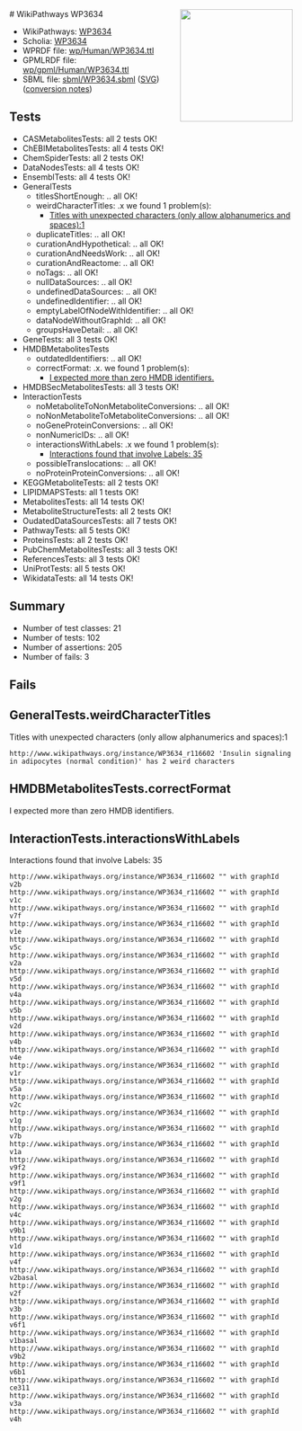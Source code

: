 <img style="float: right; width: 200px" src="../logo.png" />
# WikiPathways WP3634

* WikiPathways: [WP3634](https://identifiers.org/wikipathways:WP3634)
* Scholia: [WP3634](https://scholia.toolforge.org/wikipathways/WP3634)
* WPRDF file: [wp/Human/WP3634.ttl](../wp/Human/WP3634.ttl)
* GPMLRDF file: [wp/gpml/Human/WP3634.ttl](../wp/gpml/Human/WP3634.ttl)
* SBML file: [sbml/WP3634.sbml](../sbml/WP3634.sbml) ([SVG](../sbml/WP3634.svg)) ([conversion notes](../sbml/WP3634.txt))

## Tests
* CASMetabolitesTests: all 2 tests OK!
* ChEBIMetabolitesTests: all 4 tests OK!
* ChemSpiderTests: all 2 tests OK!
* DataNodesTests: all 4 tests OK!
* EnsemblTests: all 4 tests OK!
* GeneralTests
    * titlesShortEnough: .. all OK!
    * weirdCharacterTitles: .x we found 1 problem(s):
        * [Titles with unexpected characters (only allow alphanumerics and spaces):1](#fda87b3f)
    * duplicateTitles: .. all OK!
    * curationAndHypothetical: .. all OK!
    * curationAndNeedsWork: .. all OK!
    * curationAndReactome: .. all OK!
    * noTags: .. all OK!
    * nullDataSources: .. all OK!
    * undefinedDataSources: .. all OK!
    * undefinedIdentifier: .. all OK!
    * emptyLabelOfNodeWithIdentifier: .. all OK!
    * dataNodeWithoutGraphId: .. all OK!
    * groupsHaveDetail: .. all OK!
* GeneTests: all 3 tests OK!
* HMDBMetabolitesTests
    * outdatedIdentifiers: .. all OK!
    * correctFormat: .x. we found 1 problem(s):
        * [I expected more than zero HMDB identifiers.](#ad154c1e)
* HMDBSecMetabolitesTests: all 3 tests OK!
* InteractionTests
    * noMetaboliteToNonMetaboliteConversions: .. all OK!
    * noNonMetaboliteToMetaboliteConversions: .. all OK!
    * noGeneProteinConversions: .. all OK!
    * nonNumericIDs: .. all OK!
    * interactionsWithLabels: .x we found 1 problem(s):
        * [Interactions found that involve Labels: 35](#fe97a8fb)
    * possibleTranslocations: .. all OK!
    * noProteinProteinConversions: .. all OK!
* KEGGMetaboliteTests: all 2 tests OK!
* LIPIDMAPSTests: all 1 tests OK!
* MetabolitesTests: all 14 tests OK!
* MetaboliteStructureTests: all 2 tests OK!
* OudatedDataSourcesTests: all 7 tests OK!
* PathwayTests: all 5 tests OK!
* ProteinsTests: all 2 tests OK!
* PubChemMetabolitesTests: all 3 tests OK!
* ReferencesTests: all 3 tests OK!
* UniProtTests: all 5 tests OK!
* WikidataTests: all 14 tests OK!


## Summary

* Number of test classes: 21
* Number of tests: 102
* Number of assertions: 205
* Number of fails: 3

## Fails

<a name="fda87b3f" />

## GeneralTests.weirdCharacterTitles

Titles with unexpected characters (only allow alphanumerics and spaces):1
```
http://www.wikipathways.org/instance/WP3634_r116602 'Insulin signaling in adipocytes (normal condition)' has 2 weird characters
```

<a name="ad154c1e" />

## HMDBMetabolitesTests.correctFormat

I expected more than zero HMDB identifiers.
<a name="fe97a8fb" />

## InteractionTests.interactionsWithLabels

Interactions found that involve Labels: 35
```
http://www.wikipathways.org/instance/WP3634_r116602 "" with graphId v2b
http://www.wikipathways.org/instance/WP3634_r116602 "" with graphId v1c
http://www.wikipathways.org/instance/WP3634_r116602 "" with graphId v7f
http://www.wikipathways.org/instance/WP3634_r116602 "" with graphId v1e
http://www.wikipathways.org/instance/WP3634_r116602 "" with graphId v5c
http://www.wikipathways.org/instance/WP3634_r116602 "" with graphId v2a
http://www.wikipathways.org/instance/WP3634_r116602 "" with graphId v5d
http://www.wikipathways.org/instance/WP3634_r116602 "" with graphId v4a
http://www.wikipathways.org/instance/WP3634_r116602 "" with graphId v5b
http://www.wikipathways.org/instance/WP3634_r116602 "" with graphId v2d
http://www.wikipathways.org/instance/WP3634_r116602 "" with graphId v4b
http://www.wikipathways.org/instance/WP3634_r116602 "" with graphId v4e
http://www.wikipathways.org/instance/WP3634_r116602 "" with graphId v1r
http://www.wikipathways.org/instance/WP3634_r116602 "" with graphId v5a
http://www.wikipathways.org/instance/WP3634_r116602 "" with graphId v2c
http://www.wikipathways.org/instance/WP3634_r116602 "" with graphId v1g
http://www.wikipathways.org/instance/WP3634_r116602 "" with graphId v7b
http://www.wikipathways.org/instance/WP3634_r116602 "" with graphId v1a
http://www.wikipathways.org/instance/WP3634_r116602 "" with graphId v9f2
http://www.wikipathways.org/instance/WP3634_r116602 "" with graphId v9f1
http://www.wikipathways.org/instance/WP3634_r116602 "" with graphId v2g
http://www.wikipathways.org/instance/WP3634_r116602 "" with graphId v4c
http://www.wikipathways.org/instance/WP3634_r116602 "" with graphId v9b1
http://www.wikipathways.org/instance/WP3634_r116602 "" with graphId v1d
http://www.wikipathways.org/instance/WP3634_r116602 "" with graphId v4f
http://www.wikipathways.org/instance/WP3634_r116602 "" with graphId v2basal
http://www.wikipathways.org/instance/WP3634_r116602 "" with graphId v2f
http://www.wikipathways.org/instance/WP3634_r116602 "" with graphId v3b
http://www.wikipathways.org/instance/WP3634_r116602 "" with graphId v6f1
http://www.wikipathways.org/instance/WP3634_r116602 "" with graphId v1basal
http://www.wikipathways.org/instance/WP3634_r116602 "" with graphId v9b2
http://www.wikipathways.org/instance/WP3634_r116602 "" with graphId v6b1
http://www.wikipathways.org/instance/WP3634_r116602 "" with graphId ce311
http://www.wikipathways.org/instance/WP3634_r116602 "" with graphId v3a
http://www.wikipathways.org/instance/WP3634_r116602 "" with graphId v4h
```

